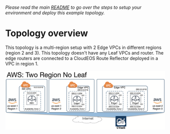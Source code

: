 
*Please read the main [README](../../README.md) to go over the steps to setup your environment and deploy this example topology.*

# Topology overview

This topology is a multi-region setup with 2 Edge VPCs in different regions (region 2 and 3). This topology doesn't have any Leaf VPCs and router. The edge routers are connected to a CloudEOS Route Reflector deployed in a VPC in region 1. 

![Topology](./AWS_Two_Region_No_Leaf.png)
